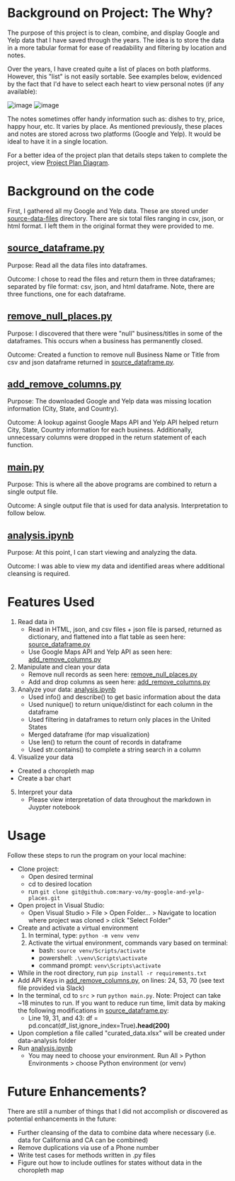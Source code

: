 # Background on Project: The Why?

The purpose of this project is to clean, combine, and display Google and Yelp data that I have saved through the years. The idea is to store the data in a more tabular format for ease of readability and filtering by location and notes.

Over the years, I have created quite a list of places on both platforms. However, this "list" is not easily sortable. See examples below, evidenced by the fact that I'd have to select each heart to view personal notes (if any available):

![image](https://user-images.githubusercontent.com/91100579/221379047-9c043274-21b4-4610-b61e-dcaa60215449.png)
![image](https://user-images.githubusercontent.com/91100579/221379020-0fc90bb4-bbb8-4e89-ad53-60e4f95e6f17.png)

The notes sometimes offer handy information such as: dishes to try, price, happy hour, etc. It varies by place. As mentioned previously, these places and notes are stored across two platforms (Google and Yelp). It would be ideal to have it in a single location.

For a better idea of the project plan that details steps taken to complete the project, view [Project Plan Diagram](/Project%20plan%20diagram.png).

# Background on the code

First, I gathered all my Google and Yelp data. These are stored under [source-data-files](source-data-files) directory. There are six total files ranging in csv, json, or html format. I left them in the original format they were provided to me.

## [source_dataframe.py](src/source_dataframe.py) 

Purpose: Read all the data files into dataframes.

Outcome: I chose to read the files and return them in three dataframes; separated by file format: csv, json, and html dataframe. Note, there are three functions, one for each dataframe.

## [remove_null_places.py](src/remove_null_places.py) 

Purpose: I discovered that there were "null" business/titles in some of the dataframes. This occurs when a business has permanently closed.

Outcome: Created a function to remove null Business Name or Title from csv and json dataframe returned in [source_dataframe.py](src/source_dataframe.py).

## [add_remove_columns.py](src/add_remove_columns.py) 

Purpose: The downloaded Google and Yelp data was missing location information (City, State, and Country).

Outcome: A lookup against Google Maps API and Yelp API helped return City, State, Country information for each business. Additionally, unnecessary columns were dropped in the return statement of each function.

## [main.py](src/main.py) 

Purpose: This is where all the above programs are combined to return a single output file.

Outcome: A single output file that is used for data analysis. Interpretation to follow below.

## [analysis.ipynb](data-analysis/analysis.ipynb) 

Purpose: At this point, I can start viewing and analyzing the data.

Outcome: I was able to view my data and identified areas where additional cleansing is required.

# Features Used

1. Read data in
   * Read in HTML, json, and csv files + json file is parsed, returned as dictionary, and flattened into a flat table as seen here: [source_dataframe.py](src/source_dataframe.py)
   * Use Google Maps API and Yelp API as seen here: [add_remove_columns.py](src/add_remove_columns.py)
2. Manipulate and clean your data
   * Remove null records as seen here: [remove_null_places.py](src/remove_null_places.py)
   * Add and drop columns as seen here: [add_remove_columns.py](src/add_remove_columns.py)
3. Analyze your data: [analysis.ipynb](data-analysis/analysis.ipynb)
   * Used info() and describe() to get basic information about the data
   * Used nunique() to return unique/distinct for each column in the dataframe
   * Used filtering in dataframes to return only places in the United States
   * Merged dataframe (for map visualization)
   * Use len() to return the count of records in dataframe
   * Used str.contains() to complete a string search in a column
4. Visualize your data

* Created a choropleth map
* Create a bar chart

5. Interpret your data
   * Please view interpretation of data throughout the markdown in Juypter notebook

# Usage

Follow these steps to run the program on your local machine:

* Clone project:
  * Open desired terminal
  * cd to desired location
  * run `git clone git@github.com:mary-vo/my-google-and-yelp-places.git`
* Open project in Visual Studio:
  * Open Visual Studio > File > Open Folder... > Navigate to location where project was cloned > click "Select Folder"
* Create and activate a virtual environment
  1. In terminal, type: `python -m venv venv`
  2. Activate the virtual environment, commands vary based on terminal:
     * bash: `source venv/Scripts/activate`
     * powershell: `.\venv\Scripts\activate`
     * command prompt: `venv\Scripts\activate`
* While in the root directory, run `pip install -r requirements.txt`
* Add API Keys in [add_remove_columns.py](src/add_remove_columns.py), on lines: 24, 53, 70 (see text file provided via Slack)
* In the terminal, cd to `src` > run `python main.py`. Note: Project can take ~18 minutes to run. If you want to reduce run time, limit data by making the following modifications in [source_dataframe.py](src/source_dataframe.py):
  * Line 19, 31, and 43: df = pd.concat(df_list,ignore_index=True)**.head(200)**
* Upon completion a file called "curated_data.xlsx" will be created under data-analysis folder
* Run [analysis.ipynb](src/analysis.ipynb)
  * You may need to choose your environment. Run All > Python Environments > choose Python environment (or venv)


# Future Enhancements?
There are still a number of things that I did not accomplish or discovered as potential enhancements in the future:
  * Further cleansing of the data to combine data where necessary (i.e. data for California and CA can be combined)
  * Remove duplications via use of a Phone number
  * Write test cases for methods written in .py files
  * Figure out how to include outlines for states without data in the choropleth map